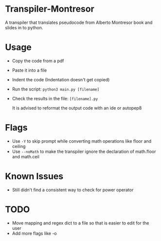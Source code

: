 # Transpiler-Montresor

A transpiler that translates pseudocode from Alberto Montresor book and slides in to python.

# Usage

- Copy the code from a pdf
- Paste it into a file
- Indent the code (Indentation doesn't get copied)
- Run the script: `python3 main.py [filename]`
- Check the results in the file: `[filename].py` 


    It is advised to reformat the output code with an ide or autopep8

# Flags

- Use `-Y` to skip prompt while converting math operations like floor and ceiling
- Use `--noMath` to make the transpiler ignore the declaration of math.floor and math.ceil

# Known Issues

- Still didn't find a consistent way to check for power operator

# TODO

- Move mapping and regex dict to a file so that is easier to edit for the user
- Add more flags like -o